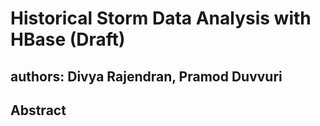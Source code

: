 # Historical Storm Data Analysis with HBase (Draft)
## authors: Divya Rajendran, Pramod Duvvuri

## Abstract
